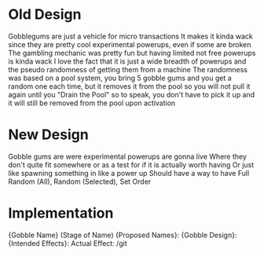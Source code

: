 # Old Design
 Gobblegums are just a vehicle for micro transactions 
 It makes it kinda wack since they are pretty cool experimental powerups, even if some are broken
 The gambling mechanic was pretty fun but having limited not free powerups is kinda wack
 I love the fact that it is just a wide breadth of powerups and the pseudo randomness of getting them from a machine
 The randomness was based on a pool system, you bring 5 gobble gums and you get a random one each time, but it removes it from the pool so you will not pull it again until you "Drain the Pool" so to speak, you don't have to pick  it up and it will still be removed from the pool upon activation

# New Design
 Gobble gums are were experimental powerups are gonna live
 Where they don't quite fit somewhere or as a test for if it is actually worth having
 Or just like spawning something in like a power up
 Should have a way to have Full Random (All), Random (Selected), Set Order
# Implementation
 {Gobble Name} (Stage of Name)
  {Proposed Names}:
  {Gobble Design}:
  {Intended Effects}:
  Actual Effect: 
  /git